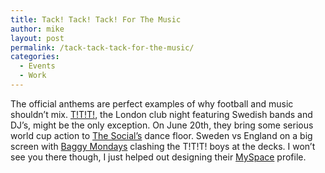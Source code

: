 ```yaml
---
title: Tack! Tack! Tack! For The Music
author: mike
layout: post
permalink: /tack-tack-tack-for-the-music/
categories:
  - Events
  - Work
---
```

The official anthems are perfect examples of why football and music shouldn&#8217;t mix. [T!T!T!][1], the London club night featuring Swedish bands and DJ&#8217;s, might be the only exception. On June 20th, they bring some serious world cup action to [The Social&#8217;s][2] dance floor. Sweden vs England on a big screen with [Baggy Mondays][3] clashing the T!T!T! boys at the decks. I won&#8217;t see you there though, I just helped out designing their [MySpace][1] profile.

 [1]: http://www.myspace.com/tacktacktack
 [2]: http://www.thesocial.com/
 [3]: http://www.24hourpartypeople.com/baggymondays.htm